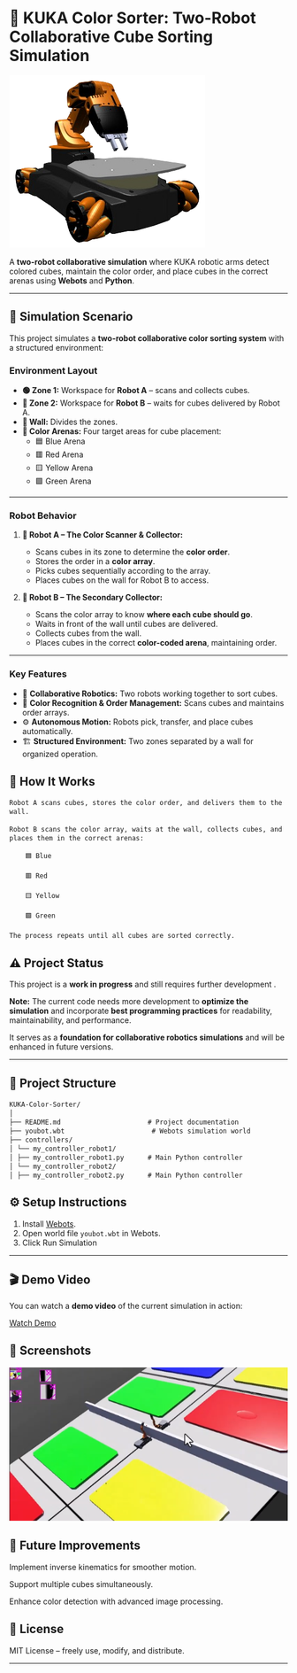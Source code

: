# 🎨 KUKA Color Sorter: Two-Robot Collaborative Cube Sorting Simulation

![kukaRobot](./images/kukaRobot.png)

A **two-robot collaborative simulation** where KUKA robotic arms detect colored cubes, maintain the color order, and place cubes in the correct arenas using **Webots** and **Python**.

---

## 🌟 Simulation Scenario

This project simulates a **two-robot collaborative color sorting system** with a structured environment:

### Environment Layout
- **🟢 Zone 1:** Workspace for **Robot A** – scans and collects cubes.
- **🔵 Zone 2:** Workspace for **Robot B** – waits for cubes delivered by Robot A.
- **🧱 Wall:** Divides the zones.
- **🎨 Color Arenas:** Four target areas for cube placement:
  - 🟦 Blue Arena
  - 🟥 Red Arena
  - 🟨 Yellow Arena
  - 🟩 Green Arena

---

### Robot Behavior
1. **🤖 Robot A – The Color Scanner & Collector:**
   - Scans cubes in its zone to determine the **color order**.
   - Stores the order in a **color array**.
   - Picks cubes sequentially according to the array.
   - Places cubes on the wall for Robot B to access.  

2. **🤖 Robot B – The Secondary Collector:**
   - Scans the color array to know **where each cube should go**.
   - Waits in front of the wall until cubes are delivered.
   - Collects cubes from the wall.
   - Places cubes in the correct **color-coded arena**, maintaining order.

---

### Key Features
- 🤝 **Collaborative Robotics:** Two robots working together to sort cubes.
- 🎨 **Color Recognition & Order Management:** Scans cubes and maintains order arrays.
- ⚙️ **Autonomous Motion:** Robots pick, transfer, and place cubes automatically.
- 🏗️ **Structured Environment:** Two zones separated by a wall for organized operation.


## 📝 How It Works

    Robot A scans cubes, stores the color order, and delivers them to the wall.

    Robot B scans the color array, waits at the wall, collects cubes, and places them in the correct arenas:

        🟦 Blue

        🟥 Red

        🟨 Yellow

        🟩 Green

    The process repeats until all cubes are sorted correctly.
    

## ⚠️ Project Status

This project is a **work in progress** and still requires further development .

**Note:** The current code needs more development to **optimize the simulation** and incorporate **best programming practices** for readability, maintainability, and performance.

It serves as a **foundation for collaborative robotics simulations** and will be enhanced in future versions.


---

## 📂 Project Structure

```
KUKA-Color-Sorter/
│
├── README.md                      # Project documentation
├── youbot.wbt                      # Webots simulation world
├── controllers/
│ └── my_controller_robot1/
│ ├── my_controller_robot1.py      # Main Python controller
│ └── my_controller_robot2/
│ ├── my_controller_robot2.py      # Main Python controller
```

## ⚙️ Setup Instructions
1. Install [Webots](https://cyberbotics.com/).
2. Open world file `youbot.wbt` in Webots.
3. Click Run Simulation

---

## 🎬 Demo Video

You can watch a **demo video** of the current simulation in action:

[Watch Demo](./images/demo.mp4)


## 📸 Screenshots

![Screenshot](./images/screenshot.png)


## 🎯 Future Improvements

Implement inverse kinematics for smoother motion.

Support multiple cubes simultaneously.

Enhance color detection with advanced image processing.


## 📜 License

MIT License – freely use, modify, and distribute.

---
